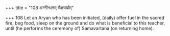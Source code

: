 +++
title = "108 अग्नीन्धनम् भैक्षचर्याम्"

+++
108	Let an Aryan who has been initiated, (daily) offer fuel in the sacred fire, beg food, sleep on the ground and do what is beneficial to this teacher, until (he performs the ceremony of) Samavartana (on returning home).